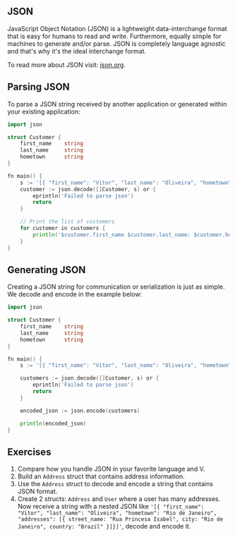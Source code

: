 ## JSON

JavaScript Object Notation (JSON) is a lightweight data-interchange format that is easy for humans to read and write. Furthermore, equally simple for machines to generate and/or parse. JSON is completely language agnostic and that's why it's the ideal interchange format.

To read more about JSON visit: [json.org](http://json.org).

## Parsing JSON

To parse a JSON string received by another application or generated within your existing application:

```go
import json

struct Customer {
	first_name    string
	last_name     string
	hometown      string
}

fn main() {
	s := '[{ "first_name": "Vitor", "last_name": "Oliveira", "hometown": "Rio de Janeiro" }]'
	customer := json.decode([]Customer, s) or {
		eprintln('Failed to parse json')
		return
	}

	// Print the list of customers
	for customer in customers {
		println('$customer.first_name $customer.last_name: $customer.hometown')
	}
}
```

## Generating JSON

Creating a JSON string for communication or serialization is just as simple. We decode and encode in the example below:

```go
import json

struct Customer {
	first_name    string
	last_name     string
	hometown      string
}

fn main() {
	s := '[{ "first_name": "Vitor", "last_name": "Oliveira", "hometown": "Rio de Janeiro"}]'

	customers := json.decode([]Customer, s) or {
		eprintln('Failed to parse json')
		return
	}

	encoded_json := json.encode(customers)

	println(encoded_json)
}
```

## Exercises

1. Compare how you handle JSON in your favorite language and V.
2. Build an `Address` struct that contains address information.
3. Use the `Address` struct to decode and encode a string that contains JSON format.
4. Create 2 structs: `Address` and `User` where a user has many addresses. Now receive a string with a nested JSON like `'[{ "first_name": "Vitor", "last_name": "Oliveira", "hometown": "Rio de Janeiro", "addresses": [{ street_name: "Rua Princesa Isabel", city: "Rio de Janeiro", country: "Brazil" }]}]'`, decode and encode it.
